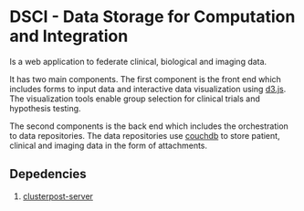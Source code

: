 # DSCI - Data Storage for Computation and Integration

Is a web application to federate clinical, biological and imaging data. 

It has two main components. The first component is the front end which includes forms to input data and interactive data visualization using [d3.js](https://d3js.org/). The visualization tools enable group selection for clinical trials and hypothesis testing. 

The second components is the back end which includes the orchestration to data repositories. The data repositories use [couchdb](http://couchdb.apache.org/) to store patient, clinical and imaging data in the form of attachments. 

## Depedencies 

1. [clusterpost-server](https://www.npmjs.com/package/clusterpost-server)
